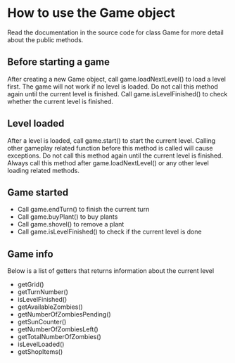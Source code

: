 # How to use the Game object
Read the documentation in the source code for class Game for more detail about the public methods.

## Before starting a game
After creating a new Game object, call game.loadNextLevel() to load a level first. The game will not work if no level is loaded. Do not call this method again until the current level is finished. Call game.isLevelFinished() to check whether the current level is finished.

## Level loaded
After a level is loaded, call game.start() to start the current level. Calling other gameplay related function before this method is called will cause exceptions. Do not call this method again until the current level is finished. Always call this method after game.loadNextLevel() or any other level loading related methods.

## Game started
* Call game.endTurn() to finish the current turn
* Call game.buyPlant() to buy plants
* Call game.shovel() to remove a plant
* Call game.isLevelFinished() to check if the current level is done

## Game info
Below is a list of getters that returns information about the current level
* getGrid()
* getTurnNumber() 
* isLevelFinished()
* getAvailableZombies()
* getNumberOfZombiesPending()
* getSunCounter()
* getNumberOfZombiesLeft()
* getTotalNumberOfZombies()
* isLevelLoaded() 
* getShopItems()

    
